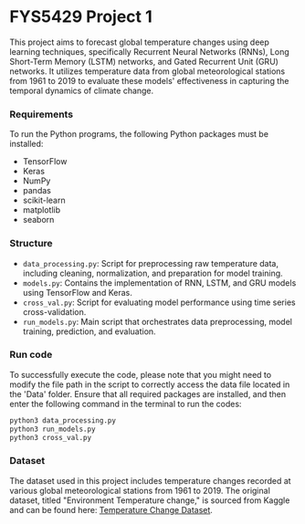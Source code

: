 # FYS5429 Project 1

This project aims to forecast global temperature changes using deep learning techniques, specifically Recurrent Neural Networks (RNNs), Long Short-Term Memory (LSTM) networks, and Gated Recurrent Unit (GRU) networks. It utilizes temperature data from global meteorological stations from 1961 to 2019 to evaluate these models' effectiveness in capturing the temporal dynamics of climate change.

### Requirements
To run the Python programs, the following Python packages must be installed:
- TensorFlow
- Keras
- NumPy
- pandas
- scikit-learn
- matplotlib
- seaborn

### Structure
- `data_processing.py`: Script for preprocessing raw temperature data, including cleaning, normalization, and preparation for model training.
- `models.py`: Contains the implementation of RNN, LSTM, and GRU models using TensorFlow and Keras.
- `cross_val.py`: Script for evaluating model performance using time series cross-validation.
- `run_models.py`: Main script that orchestrates data preprocessing, model training, prediction, and evaluation.

### Run code
To successfully execute the code, please note that you might need to modify the file path in the script to correctly access the data file located in the 'Data' folder. Ensure that all required packages are installed, and then enter the following command in the terminal to run the codes: 

```bash
python3 data_processing.py
python3 run_models.py
python3 cross_val.py
```

### Dataset
The dataset used in this project includes temperature changes recorded at various global meteorological stations from 1961 to 2019. The original dataset, titled "Environment Temperature change," is sourced from Kaggle and can be found here: [Temperature Change Dataset](https://www.kaggle.com/datasets/sevgisarac/temperature-change).

